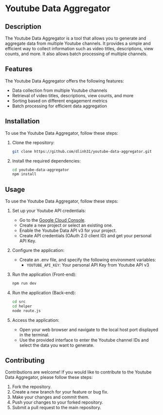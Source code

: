 # Youtube Data Aggregator

## Description
The Youtube Data Aggregator is a tool that allows you to generate and aggregate data from multiple Youtube channels. It provides a simple and efficient way to collect information such as video titles, descriptions, view counts, and more. It also allows batch processing of multiple channels.

## Features
The Youtube Data Aggregator offers the following features:

- Data collection from multiple Youtube channels
- Retrieval of video titles, descriptions, view counts, and more
- Sorting based on different engagement metrics
- Batch processing for efficient data aggregation

 
## Installation
To use the Youtube Data Aggregator, follow these steps:

1. Clone the repository:
    ```bash
    git clone https://github.com/dlinh31/youtube-data-aggregator.git
    ```

2. Install the required dependencies:
    ```bash
    cd youtube-data-aggregator
    npm install
    ```

## Usage
To use the Youtube Data Aggregator, follow these steps:

1. Set up your Youtube API credentials:
    - Go to the [Google Cloud Console](https://console.cloud.google.com/).
    - Create a new project or select an existing one.
    - Enable the Youtube Data API v3 for your project.
    - Create API credentials (OAuth 2.0 client ID) and get your personal API Key.

2. Configure the application:
    - Create an .env file, and specify the following environment variables:
        - `YOUTUBE_API_KEY`: Your personal API Key from Youtube API v3


3. Run the application (Front-end):
    ```bash
    npm run dev
    ```
4. Run the application (Back-end):
    ```bash
    cd src
    cd helper
    node route.js
    ```


5. Access the application:
    - Open your web browser and navigate to the local host port displayed in the terminal.
    - Use the provided interface to enter the Youtube channel IDs and select the data you want to generate.

## Contributing
Contributions are welcome! If you would like to contribute to the Youtube Data Aggregator, please follow these steps:

1. Fork the repository.
2. Create a new branch for your feature or bug fix.
3. Make your changes and commit them.
4. Push your changes to your forked repository.
5. Submit a pull request to the main repository.
